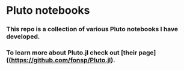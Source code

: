 # Pluto notebooks

### This repo is a collection of various Pluto notebooks I have developed.
### To learn more about Pluto.jl check out [their page]((https://github.com/fonsp/Pluto.jl).
